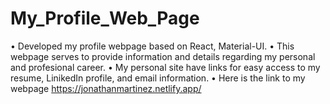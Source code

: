 # My_Profile_Web_Page

• Developed my profile webpage based on React, Material-UI.
• This webpage serves to provide information and details regarding my personal and profesional career.
• My personal site have links for easy access to my resume, LinikedIn profile, and email information.
• Here is the link to my webpage https://jonathanmartinez.netlify.app/
